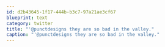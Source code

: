```yaml
---
id: d2b43645-1f17-444b-b3c7-97a21ae3cf67
blueprint: text
category: twitter
title: "'@punctdesigns they are so bad in the valley."
caption: "'@punctdesigns they are so bad in the valley."
---
```

